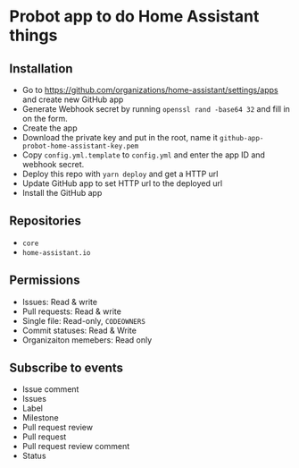 # Probot app to do Home Assistant things

## Installation

- Go to https://github.com/organizations/home-assistant/settings/apps and create new GitHub app
- Generate Webhook secret by running `openssl rand -base64 32` and fill in on the form.
- Create the app
- Download the private key and put in the root, name it `github-app-probot-home-assistant-key.pem`
- Copy `config.yml.template` to `config.yml` and enter the app ID and webhook secret.
- Deploy this repo with `yarn deploy` and get a HTTP url
- Update GitHub app to set HTTP url to the deployed url
- Install the GitHub app

## Repositories

- `core`
- `home-assistant.io`

## Permissions

- Issues: Read & write
- Pull requests: Read & write
- Single file: Read-only, `CODEOWNERS`
- Commit statuses: Read & Write
- Organizaiton memebers: Read only

## Subscribe to events

- Issue comment
- Issues
- Label
- Milestone
- Pull request review
- Pull request
- Pull request review comment
- Status

